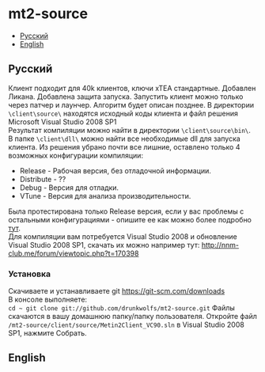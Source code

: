 # mt2-source
* [Русский](https://github.com/drunkwolfs/mt2-source#Русский)<br />
* [English](https://github.com/drunkwolfs/mt2-source#English)<br />

## Русский
Клиент подходит для 40k клиентов, ключи xTEA стандартные.
Добавлен Ликана.
Добавлена защита запуска. Запустить клиент можно только через патчер и лаунчер. Алгоритм будет описан позднее.
В директории `\client\source\` находятся исходный коды клиента и файл решения Microsoft Visual Studio 2008 SP1<br />
Результат компиляции можно найти в директории `\client\source\bin\`.<br />
В папке `\client\dll\` можно найти все необходимые dll для запуска клиента.
Из решения убрано почти все лишние, оставлено только 4 возможных конфигурации компиляции:
* Release - Рабочая версия, без отладочной информации.
* Distribute - ??
* Debug - Версия для отладки.
* VTune - Версия для анализа производительности.

Была протестирована только Release версия, если у вас проблемы с остальными конфигурациями - опишите ее как можно более подробно [тут](https://github.com/drunkwolfs/mt2-source/issues).<br />
Для компиляции вам потребуется Visual Studio 2008 и обновление Visual Studio 2008 SP1, скачать их можно например тут: http://nnm-club.me/forum/viewtopic.php?t=170398 
### Установка
Скачиваете и устанавливаете git https://git-scm.com/downloads<br />
В консоле выполняете:<br />
`cd ~
git clone git://github.com/drunkwolfs/mt2-source.git`
Файлы скачаются в вашу домашнюю папку/папку пользователя.
Откройте файл `/mt2-source/client/source/Metin2Client_VC90.sln` в Visual Studio 2008 SP1, нажмите Собрать.

## English
